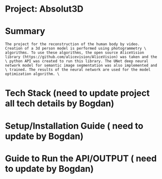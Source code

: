 # Project: Absolut3D

# Summary
    The project for the reconstruction of the human body by video. Creation of a 3d person model is performed using photogrammetry \ algorithms. To use these algorithms, the open source AliceVision library (https://github.com/alicevision/AliceVision) was taken and the \ python API was created to run this library. The UNet deep neural network model for semantic image segmentation was also implemented and \ trained. The results of the neural network are used for the model optimization algorithm. \

# Tech Stack (need to update project all tech details by Bogdan)

# Setup/Installation Guide ( need to update by Bogdan)

# Guide to Run the API/OUTPUT ( need to update by Bogdan)

